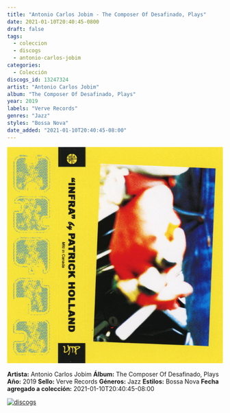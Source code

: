 ```yaml
---
title: "Antonio Carlos Jobim - The Composer Of Desafinado, Plays"
date: 2021-01-10T20:40:45-0800
draft: false
tags:
  - coleccion
  - discogs
  - antonio-carlos-jobim
categories:
  - Colección
discogs_id: 13247324
artist: "Antonio Carlos Jobim"
album: "The Composer Of Desafinado, Plays"
year: 2019
labels: "Verve Records"
genres: "Jazz"
styles: "Bossa Nova"
date_added: "2021-01-10T20:40:45-08:00"
---
```


![cover](image.jpeg (Antonio Carlos Jobim - The Composer Of Desafinado, Plays))

**Artista:** Antonio Carlos Jobim
**Álbum:** The Composer Of Desafinado, Plays
**Año:** 2019
**Sello:** Verve Records
**Géneros:** Jazz
**Estilos:** Bossa Nova
**Fecha agregado a colección:** 2021-01-10T20:40:45-08:00

[![discogs](../../links/svg/discogs.png (discogs))](https://api.discogs.com/releases/13247324)

